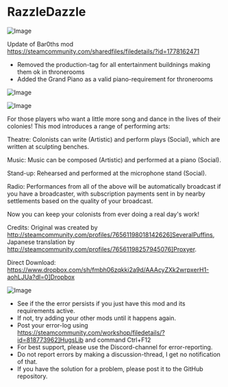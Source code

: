 # RazzleDazzle

![Image](https://i.imgur.com/WAEzk68.png)

Update of Bar0ths mod
https://steamcommunity.com/sharedfiles/filedetails/?id=1778162471

- Removed the production-tag for all entertainment buildnings making them ok in thronerooms
- Added the Grand Piano as a valid piano-requirement for thronerooms

![Image](https://i.imgur.com/7Gzt3Rg.png)

	
![Image](https://i.imgur.com/NOW7jU1.png)


For those players who want a little more song and dance in the lives of their colonies! This mod introduces a range of performing arts:

Theatre:  Colonists can write (Artistic) and perform plays (Social), which are written at sculpting benches.

Music:    Music can be composed (Artistic) and performed at a piano (Social).

Stand-up: Rehearsed and performed at the microphone stand (Social).

Radio: Performances from all of the above will be automatically broadcast if you have a broadcaster, with subscription payments sent in by nearby settlements based on the quality of your broadcast.

Now you can keep your colonists from ever doing a real day's work!
  	
Credits: Original was created by http://steamcommunity.com/profiles/76561198018142626]SeveralPuffins, Japanese translation by http://steamcommunity.com/profiles/76561198257945076]Proxyer.

Direct Download: https://www.dropbox.com/sh/fmbh06zqkki2a9d/AAAcyZXk2wrpxerH1-aohLJUa?dl=0]Dropbox


![Image](https://i.imgur.com/Rs6T6cr.png)



-  See if the the error persists if you just have this mod and its requirements active.
-  If not, try adding your other mods until it happens again.
-  Post your error-log using https://steamcommunity.com/workshop/filedetails/?id=818773962]HugsLib and command Ctrl+F12
-  For best support, please use the Discord-channel for error-reporting.
-  Do not report errors by making a discussion-thread, I get no notification of that.
-  If you have the solution for a problem, please post it to the GitHub repository.



